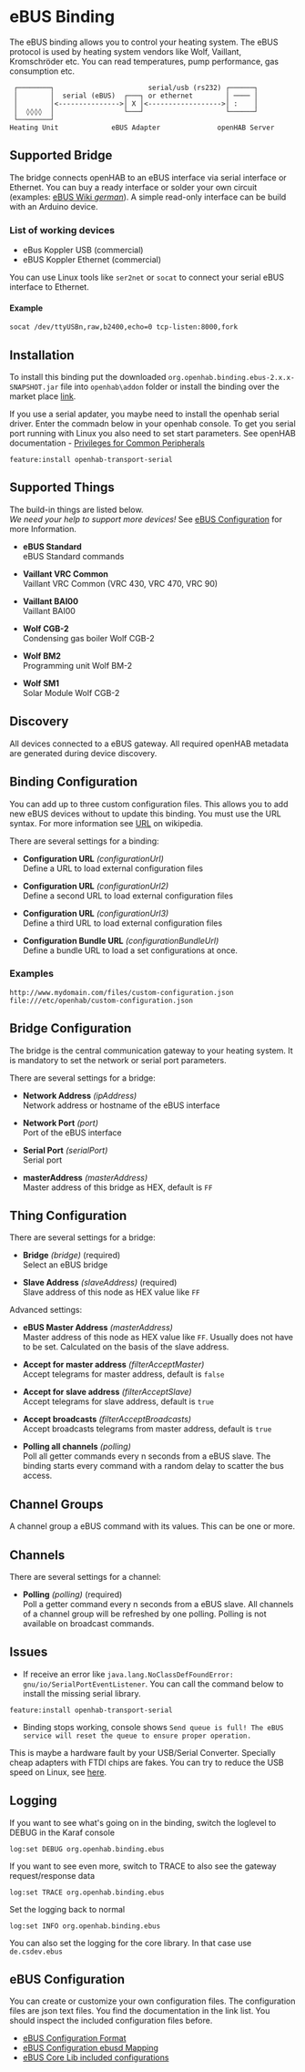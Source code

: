 # eBUS Binding

The eBUS binding allows you to control your heating system. The eBUS protocol is
used by heating system vendors like Wolf, Vaillant, Kromschröder etc. You can
read temperatures, pump performance, gas consumption etc.

     ┌────────┐                       serial/usb (rs232) ┌──────┐
     │        │  serial (eBUS)  ┌───┐ or ethernet        │ ──── │
     │        │<--------------->│ X │<------------------>│ :    │
     │  ◊◊◊◊  │                 └───┘                    └──────┘
     └────────┘
    Heating Unit             eBUS Adapter              openHAB Server

## Supported Bridge

The bridge connects openHAB to an eBUS interface via serial interface or
Ethernet. You can buy a ready interface or solder your own circuit
(examples: [eBUS Wiki *german*](http://ebus-wiki.org/doku.php/ebus/ebuskonverter)).
A simple read-only interface can be build with an Arduino device.

### List of working devices

- eBus Koppler USB (commercial)
- eBUS Koppler Ethernet (commercial)

You can use Linux tools like `ser2net` or `socat` to connect your serial
eBUS interface to Ethernet.

#### Example

    socat /dev/ttyUSBn,raw,b2400,echo=0 tcp-listen:8000,fork

## Installation

To install this binding put the downloaded `org.openhab.binding.ebus-2.x.x-SNAPSHOT.jar` file into `openhab\addon` folder or install the binding over the market place [link](https://marketplace.eclipse.org/content/ebus-20-binding).

If you use a serial apdater, you maybe need to install the openhab serial driver. Enter the commadn below in your openhab console. To get you serial port running with Linux you also need to set start parameters. See openHAB documentation - [Privileges for Common Peripherals](http://docs.openhab.org/installation/linux.html#privileges-for-common-peripherals)

```
feature:install openhab-transport-serial
```

## Supported Things

The build-in things are listed below.  
_We need your help to support more devices!_ See 
[eBUS Configuration](#ebus-configuration) for more Information.

- **eBUS Standard**  
eBUS Standard commands

- **Vaillant VRC Common**  
Vaillant VRC Common (VRC 430, VRC 470, VRC 90)

- **Vaillant BAI00**  
Vaillant BAI00

- **Wolf CGB-2**  
Condensing gas boiler Wolf CGB-2

- **Wolf BM2**  
Programming unit Wolf BM-2

- **Wolf SM1**  
Solar Module Wolf CGB-2

## Discovery

All devices connected to a eBUS gateway. All required openHAB metadata are 
generated during device discovery. 

## Binding Configuration

You can add up to three custom configuration files. This allows you to add new 
eBUS devices without to update this binding. You must use the URL syntax. 
For more information see [URL](https://en.wikipedia.org/wiki/URL) on wikipedia.

There are several settings for a binding:

- **Configuration URL** _(configurationUrl)_  
Define a URL to load external configuration files

- **Configuration URL** _(configurationUrl2)_  
Define a second URL to load external configuration files

- **Configuration URL** _(configurationUrl3)_  
Define a third URL to load external configuration files

- **Configuration Bundle URL** _(configurationBundleUrl)_  
Define a bundle URL to load a set configurations at once.


### Examples

    http://www.mydomain.com/files/custom-configuration.json
    file:///etc/openhab/custom-configuration.json

## Bridge Configuration

The bridge is the central communication gateway to your heating system. It is 
mandatory to set the network or serial port parameters.

There are several settings for a bridge:

- **Network Address** _(ipAddress)_  
Network address or hostname of the eBUS interface

- **Network Port** _(port)_  
Port of the eBUS interface

- **Serial Port** _(serialPort)_  
Serial port

- **masterAddress** _(masterAddress)_  
Master address of this bridge as HEX, default is `FF`

## Thing Configuration

There are several settings for a bridge:

- **Bridge** _(bridge)_ (required)  
Select an eBUS bridge

- **Slave Address** _(slaveAddress)_ (required)  
Slave address of this node as HEX value like `FF`

Advanced settings:

- **eBUS Master Address** _(masterAddress)_  
Master address of this node as HEX value like `FF`. Usually does not have to 
be set. Calculated on the basis of the slave address.

- **Accept for master address** _(filterAcceptMaster)_  
Accept telegrams for master address, default is `false`

- **Accept for slave address** _(filterAcceptSlave)_  
Accept telegrams for slave address, default is `true`

- **Accept broadcasts** _(filterAcceptBroadcasts)_  
Accept broadcasts telegrams from master address, default is `true`

- **Polling all channels** _(polling)_  
Poll all getter commands every n seconds from a eBUS slave. The binding starts
every command with a random delay to scatter the bus access.


## Channel Groups

A channel group a eBUS command with its values. This can be one or more.

## Channels

There are several settings for a channel:

- **Polling** _(polling)_ (required)  
Poll a getter command every n seconds from a eBUS slave. All channels of a 
channel group will be refreshed by one polling. Polling is not available on 
broadcast commands.

## Issues

* If receive an error like
  `java.lang.NoClassDefFoundError: gnu/io/SerialPortEventListener`. You can call
  the command below to install the missing serial library.

```
feature:install openhab-transport-serial
```

* Binding stops working, console shows
  `Send queue is full! The eBUS service will reset the queue to ensure proper operation.`

This is maybe a hardware fault by your USB/Serial Converter. Specially cheap
adapters with FTDI chips are fakes. You can try to reduce the USB speed on 
Linux, see [here](https://github.com/raspberrypi/linux/issues/1187).

## Logging

If you want to see what's going on in the binding, switch the loglevel to DEBUG
in the Karaf console

```
log:set DEBUG org.openhab.binding.ebus
```

If you want to see even more, switch to TRACE to also see the gateway
request/response data

```
log:set TRACE org.openhab.binding.ebus
```

Set the logging back to normal

```
log:set INFO org.openhab.binding.ebus
```

You can also set the logging for the core library. In that case use
``de.csdev.ebus``

## eBUS Configuration

You can create or customize your own configuration files. The configuration files are json text files. You find the documentation
in the link list. You should inspect the included configuration files before.

* [eBUS Configuration Format](https://github.com/csowada/ebus/blob/master/de.csdev.ebus/doc/configuration.md)
* [eBUS Configuration ebusd Mapping](https://github.com/csowada/ebus/blob/master/de.csdev.ebus/doc/ebusd-mapping.md)
* [eBUS Core Lib included configurations](https://github.com/csowada/ebus/tree/master/de.csdev.ebus/src/main/resources/commands)